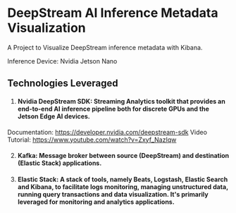 # DeepStream AI Inference Metadata Visualization
A Project to Visualize DeepStream inference metadata with Kibana. 

Inference Device: Nvidia Jetson Nano

## Technologies Leveraged
1. #### Nvidia DeepStream SDK: Streaming Analytics toolkit that provides an end-to-end AI inference pipeline both for discrete GPUs and the Jetson Edge AI devices. 
Documentation: https://developer.nvidia.com/deepstream-sdk
Video Tutorial: https://www.youtube.com/watch?v=Zxyf_NazIqw

2. #### Kafka: Message broker between source (DeepStream) and destination (Elastic Stack) applications. 
3. #### Elastic Stack: A stack of tools, namely Beats, Logstash, Elastic Search and Kibana, to facilitate logs monitoring, managing unstructured data, running query transactions and data visualization. It's primarily leveraged for monitoring and analytics applications. 

